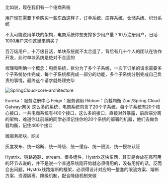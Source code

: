 比如说，现在我们有一个电商系统

用户现在需要下单购买一些东西这样子，订单系统、库存系统、仓储系统、积分系统

不太可能说用单块的架构，电商系统你想支撑多少用户量？10万注册用户，日活1000用户来你这里来购买？

百万级用户，十万级日活，单块系统就不太合适了，背后有几十个人的团队在协作开发，此时单块系统是绝对不合适的

梳理和明确一个概念：电商系统，拆分为了多个子系统，一次下订单的请求需要多个子系统协作完成，每个子系统都完成一部分的功能，多个子系统分别完成自己负责的事情，最终这个请求就处理完毕

![SpringCloud-core-architecture](http://qa0a9jn2t.bkt.clouddn.com/img/SpringCloud-core-architecture.png)

Eureka：服务注册中心
Feign：服务调用
Ribbon：负载均衡
Zuul/Spring Cloud Gatway:网关
这么多的系统，电商系统包含了20个子系统，每个子系统有20个核心接口，一共电商系统有400个接口，这么多的接口，直接对外暴露，前后端分离的架构，难道你让前端的同学必须记住你的20个系统的部署的机器，他们去做负载均衡，记住400个接口

微服务那块，网关

灰度发布、统一熔断、统一降级、统一缓存、统一限流、统一授权认证

Hystrix、链路追踪、stream、很多组件，Hystrix这块东西，其实是会放在高可用的环节去说的，并不是说一个普通系统刚开始就必须得用的，没有用好的话，反而会出问题，Hystrix线路熔断的框架，必须得设计对应的一整套的限流方案、熔断方案、资源隔离、降级机制，配合降级机制来做